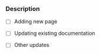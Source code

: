 <!--
Thanks for opening a PR! Your contribution is much appreciated.

In order to make sure your PR is handled as smoothly as possible we request that you follow the instructions below.


### New page 📚

- Created default English translation (`.en-US`) page
- Add translation pages for all other languages (no need to translate them but copy from the original one)

### Updating existing pages ✍️

- Update it in all other languages if it's code example (Use English if you don't know how to translate)


🎉🎉🎉 Thanks for your contribution! 🎉🎉🎉

-->

### Description

<!-- What're you changing? -->

- [ ] Adding new page
- [ ] Updating existing documentation
- [ ] Other updates


